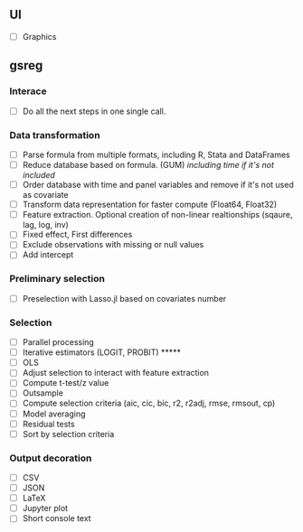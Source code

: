 ## UI
- [ ] Graphics

## gsreg

### Interace
- [ ] Do all the next steps in one single call.

### Data transformation
- [ ] Parse formula from multiple formats, including R, Stata and DataFrames
- [ ] Reduce database based on formula. (GUM) *including time if it's not included*
- [ ] Order database with time and panel variables and remove if it's not used as covariate
- [ ] Transform data representation for faster compute (Float64, Float32)
- [ ] Feature extraction. Optional creation of non-linear realtionships (sqaure, lag, log, inv)
- [ ] Fixed effect, First differences
- [ ] Exclude observations with missing or null values 
- [ ] Add intercept
 
### Preliminary selection
- [ ] Preselection with Lasso.jl based on covariates number
 
### Selection
- [ ] Parallel processing
- [ ] Iterative estimators (LOGIT, PROBIT) *****
- [ ] OLS
- [ ] Adjust selection to interact with feature extraction
- [ ] Compute t-test/z value
- [ ] Outsample
- [ ] Compute selection criteria (aic, cic, bic, r2, r2adj, rmse, rmsout, cp)
- [ ] Model averaging
- [ ] Residual tests
- [ ] Sort by selection criteria
 
### Output decoration
- [ ] CSV
- [ ] JSON
- [ ] LaTeX
- [ ] Jupyter plot
- [ ] Short console text
